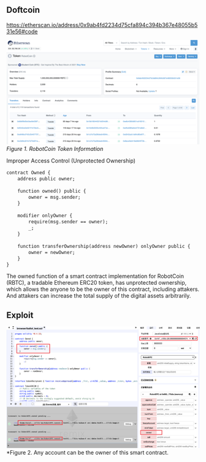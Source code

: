 Doftcoin
---------------
https://etherscan.io/address/0x9ab4fd2234d75cfa894c394b367e48055b531e56#code

![](./img/robotcoin.png)
  *Figure 1. RobotCoin Token Information*

Improper Access Control (Unprotected Ownership)


	contract Owned {
	    address public owner;
	
	    function owned() public {
	        owner = msg.sender;
	    }
	
	    modifier onlyOwner {
	        require(msg.sender == owner);
	        _;
	    }
	
	    function transferOwnership(address newOwner) onlyOwner public {
	        owner = newOwner;
	    }
	}

The owned function of a smart contract implementation for RobotCoin (RBTC), a tradable Ethereum ERC20 token, has unprotected ownership, which allows the anyone to be the owner of this contract, including attakers. And attakers can increase the total supply of the digital assets arbitrarily.

## Exploit

![](./img/rbtc-1.png)
*Figure 2. Any account can be the owner of this smart contract.
